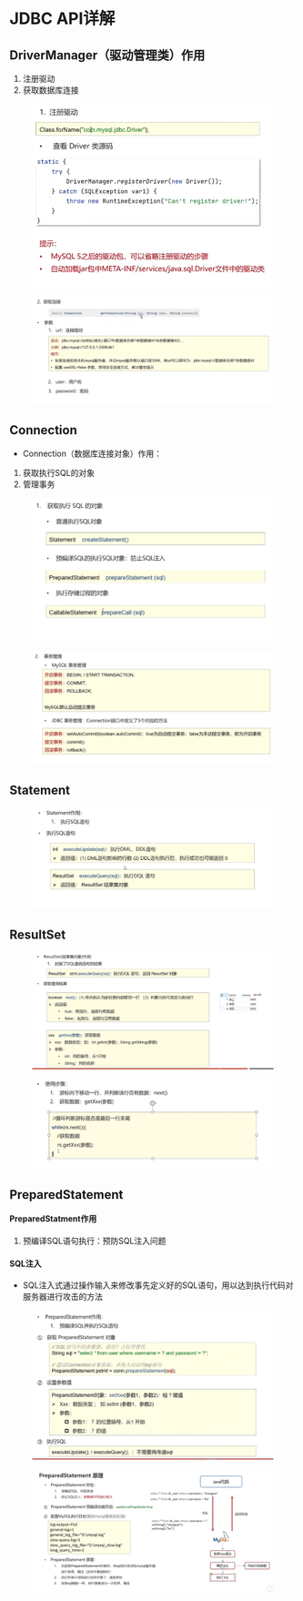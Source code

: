 # JDBC API详解

## DriverManager（驱动管理类）作用

1. 注册驱动
2. 获取数据库连接

<figure><img src="../.gitbook/assets/image (2) (2).png" alt=""><figcaption></figcaption></figure>

<figure><img src="../.gitbook/assets/image (9) (2).png" alt=""><figcaption></figcaption></figure>

## Connection

* Connection（数据库连接对象）作用：

1. 获取执行SQL的对象
2. 管理事务

<figure><img src="../.gitbook/assets/image (4) (4).png" alt=""><figcaption></figcaption></figure>

<figure><img src="../.gitbook/assets/image (3) (2).png" alt=""><figcaption></figcaption></figure>

## Statement

<figure><img src="../.gitbook/assets/image (7) (3).png" alt=""><figcaption></figcaption></figure>

## ResultSet

<figure><img src="../.gitbook/assets/image (5) (4).png" alt=""><figcaption></figcaption></figure>

<figure><img src="../.gitbook/assets/image (15) (1).png" alt=""><figcaption></figcaption></figure>

## PreparedStatement

#### PreparedStatment作用

1. 预编译SQL语句执行：预防SQL注入问题

#### SQL注入

* SQL注入式通过操作输入来修改事先定义好的SQL语句，用以达到执行代码对服务器进行攻击的方法

<figure><img src="../.gitbook/assets/image (16).png" alt=""><figcaption></figcaption></figure>

<figure><img src="../.gitbook/assets/image (1) (1).png" alt=""><figcaption></figcaption></figure>

